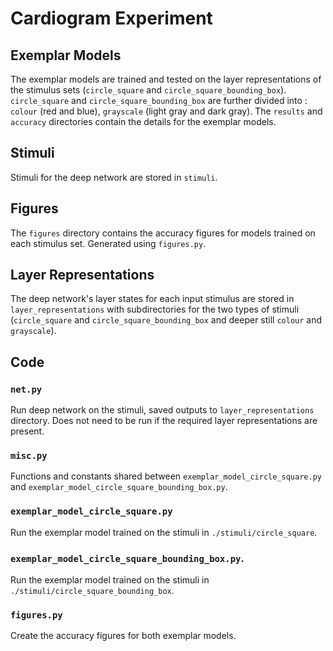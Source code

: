 # Cardiogram Experiment

## Exemplar Models
The exemplar models are trained and tested on the layer representations of the stimulus sets (```circle_square``` and ```circle_square_bounding_box```). ```circle_square``` and ```circle_square_bounding_box``` are further divided into : ```colour``` (red and blue), ```grayscale``` (light gray and dark gray). The ```results``` and ```accuracy``` directories contain the details for the exemplar models.

## Stimuli
Stimuli for the deep network are stored in ```stimuli```.

## Figures
The ```figures``` directory contains the accuracy figures for models trained on each stimulus set. Generated using ```figures.py```.

## Layer Representations
The deep network's layer states for each input stimulus are stored in ```layer_representations``` with subdirectories for the two types of stimuli (```circle_square``` and ```circle_square_bounding_box``` and deeper still ```colour``` and ```grayscale```).

## Code

### ```net.py```
Run deep network on the stimuli, saved outputs to ```layer_representations``` directory. Does not need to be run if the required layer representations are present.

### ```misc.py```
Functions and constants shared between ```exemplar_model_circle_square.py``` and ```exemplar_model_circle_square_bounding_box.py```.

###  ```exemplar_model_circle_square.py```
Run the exemplar model trained on the stimuli in ```./stimuli/circle_square```.

### ```exemplar_model_circle_square_bounding_box.py```.
Run the exemplar model trained on the stimuli in ```./stimuli/circle_square_bounding_box```.

### ```figures.py```
Create the accuracy figures for both exemplar models.
